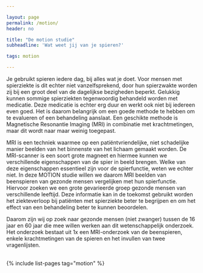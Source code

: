 ```yaml
---

layout: page
permalink: /motion/
header: no

title: "De motion studie"
subheadline: 'Wat weet jij van je spieren?'

tags: motion

---
```


Je gebruikt spieren iedere dag, bij alles wat je doet. Voor mensen met spierziekte is dit echter niet vanzelfsprekend, door hun spierzwakte worden zij bij een groot deel van de dagelijkse bezigheden beperkt. Gelukkig kunnen sommige spierziekten tegenwoordig behandeld worden met medicatie. Deze medicatie is echter erg duur en werkt ook niet bij iedereen even goed. Het is daarom belangrijk om een goede methode te hebben om te evalueren of een behandeling aanslaat. Een geschikte methode is Magnetische Resonantie Imaging (MRI) in combinatie met krachtmetingen, maar dit wordt naar maar weinig toegepast. 

MRI is een techniek waarmee op een patiëntvriendelijke, niet schadelijke manier beelden van het binnenste van het lichaam gemaakt worden. De MRI-scanner is een soort grote magneet en hiermee kunnen we verschillende eigenschappen van de spier in beeld brengen. Welke van deze eigenschappen essentieel zijn voor de spierfunctie, weten we echter niet. In deze MOTION studie willen we daarom MRI beelden van beenspieren van gezonde mensen vergelijken met hun spierfunctie. Hiervoor zoeken we een grote gevarieerde groep gezonde mensen van verschillende leeftijd. Deze informatie kan in de toekomst gebruikt worden het ziekteverloop bij patiënten met spierziekte beter te begrijpen en om het effect van een behandeling beter te kunnen beoordelen.

Daarom zijn wij op zoek naar gezonde mensen (niet zwanger) tussen de 16 jaar en 60 jaar die mee willen werken aan dit wetenschappelijk onderzoek. Het onderzoek bestaat uit 1x een MRI-onderzoek van de beenspieren, enkele krachtmetingen van de spieren en het invullen van twee vragenlijsten.

<br>
{% include list-pages tag="motion" %}